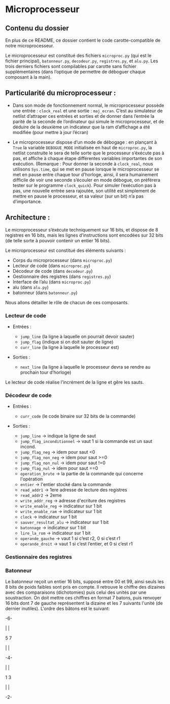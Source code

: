 # Microprocesseur


## Contenu du dossier

En plus de ce README, ce dossier contient le code carotte-compatible de notre microprocesseur.

Le microprocesseur est constitué des fichiers `microproc.py` (qui est le fichier principal), `batonneur.py`, `decodeur.py`, `registres.py`, et `alu.py`. Les trois derniers fichiers sont compilables par carotte sans fichier supplémentaires (dans l’optique de permettre de déboguer chaque composant à la main).

## Particularité du microprocesseur :

- Dans son mode de fonctionnement normal, le microprocesseur possède une entrée : `clock_real` et une sortie : `maj_ecran`. C’est au simulateur de netlist d’attraper ces entrées et sorties et de donner dans l’entrée la parité de la seconde de l’ordinateur qui simule le microprocesseur, et de déduire de la deuxième un indicateur que la ram d’affichage a été modifiée (pour mettre à jour l’écran)

- Le microprocesseur dispose d’un mode de débogage : en plançant à `True` la variable `DEBOGUE_MODE` initialisée en haut de `microproc.py`, la netlist construite le sera de telle sorte que le processeur s’éxécute pas à pas, et affiche à chaque étape différentes variables importantes de son exécution. (Remarque : Pour donner la seconde à `clock_real`, nous utilisons `Sys.time`, qui se met en pause lorsque le microprocesseur se met en pause entre chaque tour d’horloge, ainsi, il sera humainement difficile de voir une seconde s’écouler en mode débogue, on préférera tester sur le programme `clock_quick`). Pour simuler l’exécution pas à pas, une nouvelle entrée sera rajoutée, son utilité est simplement de mettre en pause le processeur, et sa valeur (sur un bit) n’a pas d’importance.

## Architecture :

Le microprocesseur s’éxécute techniquement sur 16 bits, et dispose de 8 registres en 16 bits, mais les lignes d’instructions sont encodées sur 32 bits (de telle sorte à pouvoir contenir un entier 16 bits).


Le microprocesseur est constitué des éléments suivants :

- Corps du microprocesseur (dans `microproc.py`)
- Lecteur de code (dans `microproc.py`)
- Décodeur de code (dans `decodeur.py`)
- Gestionnaire des registres (dans `registres.py`)
- Interface de l’alu (dans `microproc.py`)
- alu (dans `alu.py`)
- batonneur (dans `batonneur.py`)

Nous allons détailler le rôle de chacun de ces composants.

### Lecteur de code

- Entrées :
	- `jump_line` (la ligne à laquelle on pourrait devoir sauter)
	- `jump_flag` (indique si on doit sauter de ligne)
	- `curr_line` (la ligne à laquelle le processeur est)

- Sorties :	
	- `next_line` (la ligne à laquelle le processeur devra se rendre au prochain tour d’horloge)


Le lecteur de code réalise l’incrément de la ligne et gêre les sauts.


### Décodeur de code

- Entrées : 
	- `curr_code` (le code binaire sur 32 bits de la commande)

- Sorties :
	- `jump_line` ->                  indique la ligne de saut 
	- `jump_flag_inconditionnel` ->   vaut 1 si la commande est un saut incond.
	- `jump_flag_neg` ->              idem pour saut <0
	- `jump_flag_non_neg` ->          idem pour saut >=0
	- `jump_flag_non_nul` ->          idem pour saut !=0
	- `jump_flag_nul` ->              idem pour saut ==0
	- `operation_brute` ->            la partie de la commande qui concerne l'opération
	- `entier` ->                     l'entier stocké dans la commande
	- `read_addr1` ->                 1ere adresse de lecture des registres
	- `read_addr2` ->                 2eme
	- `write_addr_reg` ->             adresse d'ecriture des registres
	- `write_enable_reg` ->           indicateur sur 1 bit
	- `write_enable_ram` ->           indicateur sur 1 bit
	- `clock` ->                      indicateur sur 1 bit
	- `sauver_resultat_alu` ->        indicateur sur 1 bit
	- `batonnage` ->                  indicateur sur 1 bit
	- `lire_la_rom` ->                indicateur sur 1 bit
	- `operande_gauche` ->            vaut 1 si c’est r2, 0 si c’est r1
	- `operande_droit` ->             vaut 1 si c’est l’entier, et 0 si c’est r1


### Gestionnaire des registres

























### Batonneur

Le batonneur reçoit un entier 16 bits, supposé entre 00 et 99, ainsi seuls les 8 bits de poids faibles sont pris en compte. Il retrouve le chiffre des dizaines avec des comparaisons (dichotomies) puis celui des unités par une soustraction. On doit mettre ces chiffres en format 7 batons, puis renvoyer 16 bits dont 7 de gauche représentent la dizaine et les 7 suivants l'unité (de dernier inutiles). L'ordre des bâtons est le suivant:

 -6- 

|   |

5   7

|   |

 -4-

|   |

1   3

|   |

 -2-


